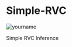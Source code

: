 # Simple-RVC


![yourname](http://https://counter.seku.su/cmoe?name=srvc&theme=moebooru-h)

Simple RVC Inference
